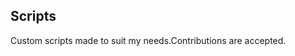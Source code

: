 ## Scripts
Custom scripts made to suit my needs.Contributions are accepted.







































































